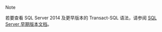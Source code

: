 > [!Note]
> 若要查看 SQL Server 2014 及更早版本的 Transact-SQL 语法，请参阅 [SQL Server 早期版本文档](../sql-server/previous-versions-sql-server.md?view=sql-server-2016)。